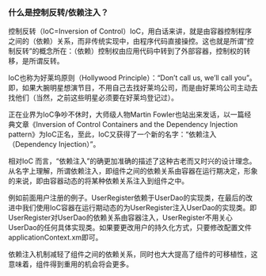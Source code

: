 ### 什么是控制反转/依赖注入？

控制反转（IoC=Inversion of Control）IoC，用白话来讲，就是由容器控制程序之间的（依赖）关系，而非传统实现中，由程序代码直接操控。这也就是所谓“控制反转”的概念所在：（依赖）控制权由应用代码中转到了外部容器，控制权的转移，是所谓反转。

IoC也称为好莱坞原则（Hollywood Principle）：“Don’t call us, we’ll call you”。即，如果大腕明星想演节目，不用自己去找好莱坞公司，而是由好莱坞公司主动去找他们（当然，之前这些明星必须要在好莱坞登记过）。

正在业界为IoC争吵不休时，大师级人物Martin Fowler也站出来发话，以一篇经典文章《Inversion of Control Containers and the Dependency Injection pattern》为IoC正名，至此，IoC又获得了一个新的名字：“依赖注入 （Dependency Injection）”。

相对IoC 而言，“依赖注入”的确更加准确的描述了这种古老而又时兴的设计理念。从名字上理解，所谓依赖注入，即组件之间的依赖关系由容器在运行期决定，形象的来说，即由容器动态的将某种依赖关系注入到组件之中。

例如前面用户注册的例子。UserRegister依赖于UserDao的实现类，在最后的改进中我们使用IoC容器在运行期动态的为UserRegister注入UserDao的实现类。即UserRegister对UserDao的依赖关系由容器注入，UserRegister不用关心UserDao的任何具体实现类。如果要更改用户的持久化方式，只要修改配置文件applicationContext.xm即可。

依赖注入机制减轻了组件之间的依赖关系，同时也大大提高了组件的可移植性，这意味着，组件得到重用的机会将会更多。